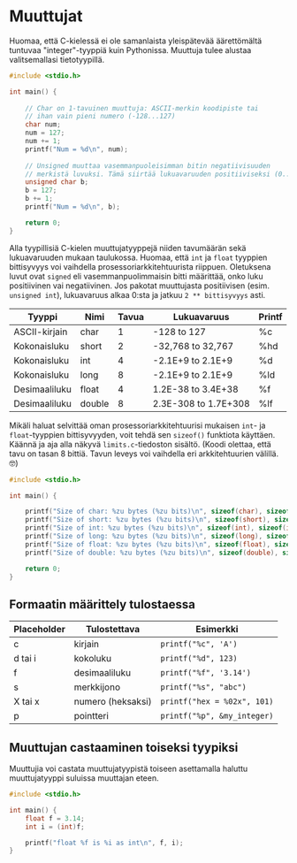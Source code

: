# Muuttujat

Huomaa, että C-kielessä ei ole samanlaista yleispätevää äärettömältä tuntuvaa "integer"-tyyppiä kuin Pythonissa. Muuttuja tulee alustaa valitsemallasi tietotyypillä.

```c title="etumerkit.c"
#include <stdio.h>

int main() {
    
  	// Char on 1-tavuinen muuttuja: ASCII-merkin koodipiste tai
    // ihan vain pieni numero (-128...127)
    char num;
    num = 127;
    num += 1;
    printf("Num = %d\n", num);
    
  	// Unsigned muuttaa vasemmanpuoleisimman bitin negatiivisuuden
    // merkistä luvuksi. Tämä siirtää lukuavaruuden positiiviseksi (0...255).
    unsigned char b;
    b = 127;
    b += 1;
    printf("Num = %d\n", b);

    return 0;
}
```

Alla tyypillisiä C-kielen muuttujatyyppejä niiden tavumäärän sekä lukuavaruuden mukaan taulukossa. Huomaa, että `int` ja `float` tyyppien bittisyvyys voi vaihdella prosessoriarkkitehtuurista riippuen. Oletuksena luvut ovat `signed` eli vasemmanpuolimmaisin bitti määrittää, onko luku positiivinen vai negatiivinen. Jos pakotat muuttujasta positiivisen (esim. `unsigned int`), lukuavaruus alkaa 0:sta ja jatkuu `2 ** bittisyvyys` asti.


| Tyyppi        | Nimi   | Tavua | Lukuavaruus          | Printf |
| ------------- | ------ | ----- | -------------------- | ------ |
| ASCII-kirjain | char   | 1     | -128 to 127          | %c     |
| Kokonaisluku  | short  | 2     | -32,768 to 32,767    | %hd    |
| Kokonaisluku  | int    | 4     | -2.1E+9 to 2.1E+9    | %d     |
| Kokonaisluku  | long   | 8     | -2.1E+9 to 2.1E+9    | %ld    |
| Desimaaliluku | float  | 4     | 1.2E-38 to 3.4E+38   | %f     |
| Desimaaliluku | double | 8     | 2.3E-308 to 1.7E+308 | %lf    |


Mikäli haluat selvittää oman prosessoriarkkitehtuurisi mukaisen `int`- ja `float`-tyyppien bittisyvyyden, voit tehdä sen `sizeof()` funktiota käyttäen. Käännä ja aja alla näkyvä `limits.c`-tiedoston sisältö. (Koodi olettaa, että tavu on tasan 8 bittiä. Tavun leveys voi vaihdella eri arkkitehtuurien välillä. 🤓)

```c title="limits.c"
#include <stdio.h>

int main() {

    printf("Size of char: %zu bytes (%zu bits)\n", sizeof(char), sizeof(char) * 8);
    printf("Size of short: %zu bytes (%zu bits)\n", sizeof(short), sizeof(short) * 8);
    printf("Size of int: %zu bytes (%zu bits)\n", sizeof(int), sizeof(int) * 8);
    printf("Size of long: %zu bytes (%zu bits)\n", sizeof(long), sizeof(long) * 8);
    printf("Size of float: %zu bytes (%zu bits)\n", sizeof(float), sizeof(float) * 8);
    printf("Size of double: %zu bytes (%zu bits)\n", sizeof(double), sizeof(double) * 8);

    return 0;
}
```

## Formaatin määrittely tulostaessa

| Placeholder | Tulostettava      | Esimerkki                   |
| ----------- | ----------------- | --------------------------- |
| c           | kirjain           | `printf("%c", 'A')`         |
| d tai i     | kokoluku          | `printf("%d", 123)`         |
| f           | desimaaliluku     | `printf("%f", '3.14')`      |
| s           | merkkijono        | `printf("%s", "abc")`       |
| X tai x     | numero (heksaksi) | `printf("hex = %02x", 101)` |
| p           | pointteri         | `printf("%p", &my_integer)` |

## Muuttujan castaaminen toiseksi tyypiksi

Muuttujia voi castata muuttujatyypistä toiseen asettamalla haluttu muuttujatyyppi suluissa muuttajan eteen.

```c title="casting.c"
#include <stdio.h>

int main() {
    float f = 3.14;
    int i = (int)f;

    printf("float %f is %i as int\n", f, i);
}
```
